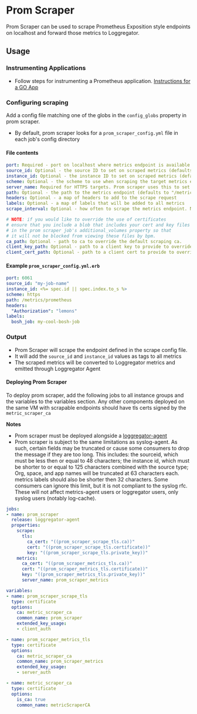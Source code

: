 # Prom Scraper

Prom Scraper can be used to scrape Prometheus Exposition style endpoints on localhost and forward those metrics to Loggregator.

## Usage

### Instrumenting Applications
- Follow steps for instrumenting a Prometheus application. 
[Instructions for a GO App][instrumenting-go-app]

### Configuring scraping
Add a config file matching one of the globs in the `config_globs` property in prom scraper.
  - By default, prom scraper looks for a `prom_scraper_config.yml` file in each job's config directory
  
#### File contents
```yaml
port: Required - port on localhost where metrics endpoint is available
source_id: Optional - the source ID to set on scraped metrics (defaults to infra_job_name) 
instance_id: Optional - the instance ID to set on scraped metrics (defaults to "")
scheme: Optional - the scheme to use when scraping the target metrics endpoint. Either "http" or "https" (defaults to "http")
server_name: Required for HTTPS targets. Prom scraper uses this to set the server name for cert verification despite using localhost to resolve the request.
path: Optional - the path to the metrics endpoint (defaults to "/metrics")
headers: Optional - a map of headers to add to the scrape request
labels: Optional - a map of labels that will be added to all metrics
scrape_interval: Optional - how often to scrape the metrics endpoint. Non-positive numbers cause endpoint to not be scraped.

# NOTE: if you would like to override the use of certificates
# ensure that you include a blob that includes your cert and key files
# in the prom scraper job's additional_volumes property so that
# it will not be blocked from viewing these files by bpm.
ca_path: Optional - path to ca to override the default scraping ca.
client_key_path: Optional - path to a client key to provide to override default mutual tls client key
client_cert_path: Optional - path to a client cert to provide to override default mutual tls client cert
```

#### Example `prom_scraper_config.yml.erb`
```yaml
port: 6061
source_id: "my-job-name"
instance_id: <%= spec.id || spec.index.to_s %>
scheme: https
path: /metrics/prometheus
headers:
  "Authorization": "lemons" 
labels:
  bosh_job: my-cool-bosh-job
```

### Output
- Prom Scraper will scrape the endpoint defined in the scrape config file.
- It will add the `source_id` and `instance_id` values as tags to all metrics
- The scraped metrics will be converted to Loggregator metrics and emitted through Loggregator Agent

#### Deploying Prom Scraper

To deploy prom scraper, add the following jobs to all instance groups and the variables to the variables section.
Any other components deployed on the same VM with scrapable endpoints should have tls certs signed by the `metric_scraper_ca`

**Notes**
- Prom scraper must be deployed alongside a [loggregator-agent](loggregator-agent.md)
- Prom scraper is subject to the same limitations as syslog-agent. As such, certain fields may be truncated
  or cause some consumers to drop the message if they are too long. This includes: the sourceid, which must be less then or equal to 48 characters;
  the instance id, which must be shorter to or equal to 125 characters combined with the source type; Org, space, and app names will be truncated at 63 characters each.
  metrics labels should also be shorter then 32 characters. Some consumers can ignore this limit, but it is not compliant to the syslog rfc. These will not affect metrics-agent users
  or loggregator users, only syslog users (notably log-cache).

```yaml
jobs:
- name: prom_scraper
  release: loggregator-agent
  properties:
    scrape:
      tls:
        ca_cert: "((prom_scraper_scrape_tls.ca))"
        cert: "((prom_scraper_scrape_tls.certificate))"
        key: "((prom_scraper_scrape_tls.private_key))"
    metrics:
      ca_cert: "((prom_scraper_metrics_tls.ca))"
      cert: "((prom_scraper_metrics_tls.certificate))"
      key: "((prom_scraper_metrics_tls.private_key))"
      server_name: prom_scraper_metrics

variables:
- name: prom_scraper_scrape_tls
  type: certificate
  options:
    ca: metric_scraper_ca
    common_name: prom_scraper
    extended_key_usage:
    - client_auth

- name: prom_scraper_metrics_tls
  type: certificate
  options:
    ca: metric_scraper_ca
    common_name: prom_scraper_metrics
    extended_key_usage:
    - server_auth

- name: metric_scraper_ca
  type: certificate
  options:
    is_ca: true
    common_name: metricScraperCA
```

[instrumenting-go-app]: https://prometheus.io/docs/guides/go-application/
[loggregator-agent]:    docs/loggregator-agent.md
